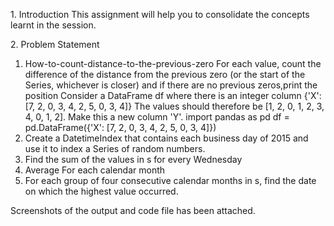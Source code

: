 1.​ Introduction This assignment will help you to consolidate the concepts learnt in the session.

2.​ Problem Statement

   1. How-to-count-distance-to-the-previous-zero For each value, count the difference of the distance from the previous zero (or the start of the Series, whichever is closer) and if there are no previous zeros,print the position Consider a DataFrame df where there is an integer column {'X':[7, 2, 0, 3, 4, 2, 5, 0, 3, 4]} The values should therefore be [1, 2, 0, 1, 2, 3, 4, 0, 1, 2]. Make this a new column 'Y'. import pandas as pd df = pd.DataFrame({'X': [7, 2, 0, 3, 4, 2, 5, 0, 3, 4]})
   2. Create a DatetimeIndex that contains each business day of 2015 and use it to index a Series of random numbers.
   3. Find the sum of the values in s for every Wednesday
   4. Average For each calendar month
   5. For each group of four consecutive calendar months in s, find the date on which the highest value occurred.

Screenshots of the output and code file has been attached.
